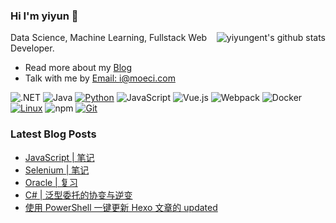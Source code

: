### Hi I'm yiyun 👋

<img align="right" src="https://github-readme-stats.vercel.app/api?username=yiyungent&show_icons=true&icon_color=0366d6&bg_color=ffffff&hide_title=true&hide=contribs&include_all_commits=true" alt="yiyungent's github stats"/>

Data Science, Machine Learning, Fullstack Web Developer.

- Read more about my [Blog](https://moeci.com/)
- Talk with me by [Email: i@moeci.com](mailto:i@moeci.com)

![.NET](https://img.shields.io/badge/.NET-512BD4?style=flat-square&logo=C-Sharp&logoColor=ffffff)
![Java](https://img.shields.io/badge/-Java-007396?style=flat-square&logo=java&logoColor=ffffff)
[![Python](https://img.shields.io/badge/-Python-3776AB?style=flat-square&logo=python&logoColor=ffffff)](https://www.python.org/)
![JavaScript](https://img.shields.io/badge/JavaScript-F7DF1E?style=flat-square&logo=JavaScript&logoColor=ffffff)
![Vue.js](https://img.shields.io/badge/-Vue.js-4FC08D?style=flat-square&logo=Vue.js&logoColor=ffffff)
![Webpack](https://img.shields.io/badge/-Webpack-8DD6F9?style=flat-square&logo=webpack&logoColor=ffffff)
![Docker](https://img.shields.io/badge/Docker-2496ED?style=flat-square&logo=docker&logoColor=ffffff)
[![Linux](https://img.shields.io/badge/-Linux-333333?style=flat-square&logo=linux&logoColor=white)](https://www.linuxfoundation.org/)
![npm](https://img.shields.io/badge/-NPM-CB3837?style=flat-square&logo=npm&logoColor=white)
[![Git](https://img.shields.io/badge/-Git-f05032?style=flat-square&logo=git&logoColor=white)](https://git-scm.com/)

### Latest Blog Posts

<!-- BLOG-POST-LIST:START -->
- [JavaScript | 笔记](https://moeci.com/posts/%E5%88%86%E7%B1%BB-Web/javascript-notebook/)
- [Selenium | 笔记](https://moeci.com/posts/%E5%88%86%E7%B1%BB-%E7%88%AC%E8%99%AB/selenium/)
- [Oracle | 复习](https://moeci.com/posts/2022/01/oracle-review/)
- [C# | 泛型委托的协变与逆变](https://moeci.com/posts/2022/01/CSharp-%E6%B3%9B%E5%9E%8B%E5%A7%94%E6%89%98%E7%9A%84%E5%8D%8F%E5%8F%98%E4%B8%8E%E9%80%86%E5%8F%98/)
- [使用 PowerShell 一键更新 Hexo 文章的 updated](https://moeci.com/posts/2022/01/powershell-hexo-updated/)
<!-- BLOG-POST-LIST:END -->
